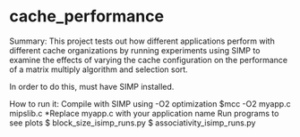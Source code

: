 # cache_performance

Summary:
This project tests out how different applications perform with different cache organizations by running experiments using SIMP to examine the effects of varying 
the cache configuration on the performance of a matrix multiply algorithm and selection sort.

In order to do this, must have SIMP installed.


How to run it:
Compile with SIMP using -O2 optimization
$mcc -O2 myapp.c mipslib.c	*Replace myapp.c with your application name
Run programs to see plots
$ block_size_isimp_runs.py
$ associativity_isimp_runs.py



